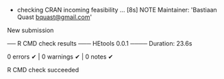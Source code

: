 * checking CRAN incoming feasibility ... [8s] NOTE
Maintainer: 'Bastiaan Quast <bquast@gmail.com>'

New submission



── R CMD check results ─── HEtools 0.0.1 ────
Duration: 23.6s

0 errors ✔ | 0 warnings ✔ | 0 notes ✔

R CMD check succeeded
